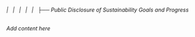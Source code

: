 ###### |   |   |   |   |   ├── Public Disclosure of Sustainability Goals and Progress

*Add content here*